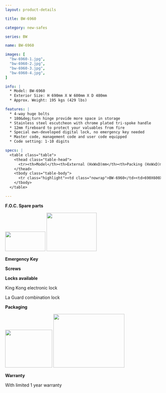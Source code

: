 ```yaml
---
layout: product-details

title: BW-6960

category: new-safes

series: BW

name: BW-6960

images: [
  "bw-6960-1.jpg",
  "bw-6960-2.jpg",
  "bw-6960-3.jpg",
  "bw-6960-4.jpg",
]

info: |
  * Model: BW-6960
  * Exterior Size: H 690mm X W 600mm X D 480mm
  * Approx. Weight: 195 kgs (429 lbs)

features: |
  * 4-way huge bolts
  * 180&deg;turn hinge provide more space in storage
  * Stainless steel escutcheon with chrome plated tri-spoke handle
  * 12mm fireboard to protect your valuables from fire
  * Special own-developed digital lock, no emergency key needed
  * Master code, management code and user code equipped
  * Code setting: 1-10 digits

specs: |
  <table class="table">
    <thead class="table-head">
      <tr><th>Model</th><th>External (HxWxD)mm</th><th>Packing (HxWxD)mm</th><th>Weight (kg)</th><th>Door (mm)</th><th>Body (mm)</th><th>20’FCL (pcs)</th></tr>
    </thead>
    <tbody class="table-body">
      <tr class="highlight"><td class="nowrap">BW-6960</td><td>690X600X480</td><td>710X620X530</td><td>195</td><td>12</td><td>8</td><td>97</td></tr>
    </tbody>
  </table>

---
```


**F.O.C. Spare parts**

<img alt="" src="{IMAGE_CDN}/bw-6960-5.jpg" style="width: 130px; height: 63px;" />

<img alt="" src="{IMAGE_CDN}/bw-6960-6.jpg" style="width: 162px; height: 124px;" />

**Emergency Key**

**Screws**

**Locks available**

King Kong electronic lock

La Guard combination lock

**Packaging**

<img height="144" src="{IMAGE_CDN}/bw-6960-7.jpg" style="width: 152px; height: 122px" width="183" />

<img alt="" src="{IMAGE_CDN}/bw-6960-8.jpg" style="width: 230px; height: 173px;" />

**Warranty**

With limited 1 year warranty

